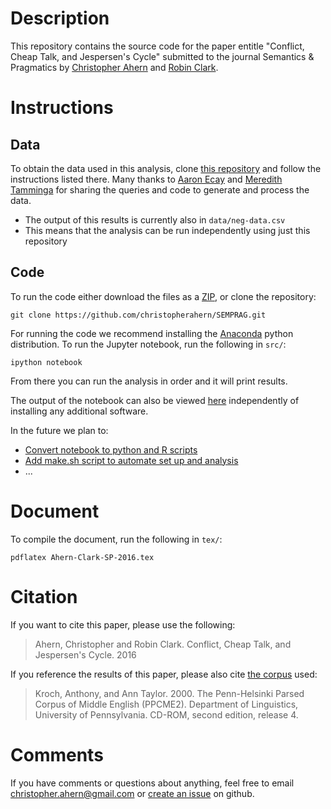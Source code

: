 # Description

This repository contains the source code for the paper entitle 
"Conflict, Cheap Talk, and Jespersen's Cycle" submitted to the journal
Semantics & Pragmatics by [Christopher Ahern](http://christopherahern.github.io/)
 and [Robin Clark](http://www.ling.upenn.edu/~rclark/Site/Welcome.html).


# Instructions

## Data

To obtain the data used in this analysis, clone 
[this repository](https://github.com/christopherahern/digs15-negative-priming.git)
and follow the instructions listed there. Many thanks to 
[Aaron Ecay](http://aaronecay.com/) and
[Meredith Tamminga](http://meredithtamminga.com/) for sharing the queries and code 
to generate and process the data.

* The output of this results is currently also in `data/neg-data.csv`
* This means that the analysis can be run independently using just this repository

## Code

To run the code either download the files as a [ZIP](https://github.com/christopherahern/SEMPRAG/archive/master.zip),
 or clone the repository:

    git clone https://github.com/christopherahern/SEMPRAG.git

For running the code we recommend installing the [Anaconda](https://www.continuum.io/downloads)
python distribution. To run the Jupyter notebook, run the following in `src/`:

    ipython notebook

From there you can run the analysis in order and it will print results. 

The output of the notebook can also be viewed [here](http://nbviewer.jupyter.org/github/christopherahern/SEMPRAG/blob/master/src/Ahern-Clark-SP-2016-Appendix.ipynb) independently of installing any additional software. 

In the future we plan to:
* [Convert notebook to python and R scripts](https://github.com/christopherahern/SEMPRAG/issues/1)
* [Add make.sh script to automate set up and analysis](https://github.com/christopherahern/SEMPRAG/issues/2) 
* ...


# Document

To compile the document, run the following in `tex/`:

    pdflatex Ahern-Clark-SP-2016.tex

# Citation

If you want to cite this paper, please use the following:

> Ahern, Christopher and Robin Clark. Conflict, Cheap Talk, and Jespersen's Cycle. 2016

If you reference the results of this paper, please also cite [the corpus](https://www.ling.upenn.edu/hist-corpora/citing-corpora.html)
 used:

> Kroch, Anthony, and Ann Taylor. 2000. The Penn-Helsinki Parsed Corpus of Middle English (PPCME2). Department of Linguistics, University of Pennsylvania. CD-ROM, second edition, release 4. 

# Comments

If you have comments or questions about anything, feel free to email christopher.ahern@gmail.com 
or [create an issue](https://github.com/christopherahern/SEMPRAG/issues) on github.
